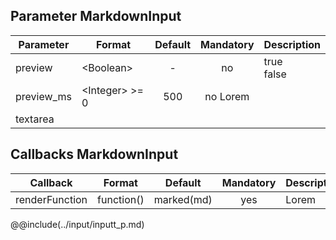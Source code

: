 ## Parameter MarkdownInput

|	Parameter			|			Format			|	Default					|	Mandatory	|	Description				| 
|		---				|			---				|	:---:					|	:---:		|		---					|
|	preview	|	<dt>&lt;Boolean&gt;	|	-	|	no	|	<dt>true<dd><dt>false<dd>	|
|	preview_ms	|	<dt>&lt;Integer&gt;	>= 0	|	500	|	no	Lorem	|
|	<span class="removed-opt">textarea</span>	|	|	|	|	&nbsp;	|


## Callbacks MarkdownInput

|	Callback	|	Format	|	Default	|	Mandatory	|	Description	| 
|		---				|			---				|	:---:					|	:---:		|		---					|
|	renderFunction	|	<dt>function()	|	marked(md)	|	yes	|	Lorem	|


@@include(../input/inputt_p.md) 
